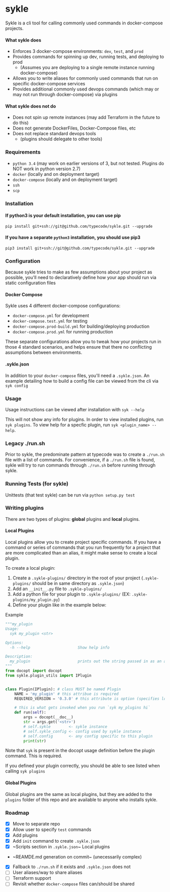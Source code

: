 # sykle

Sykle is a cli tool for calling commonly used commands in docker-compose projects.

#### What sykle does

- Enforces 3 docker-compose environments: `dev`, `test`, and `prod`
- Provides commands for spinning up dev, running tests, and deploying to prod
  - (Assumes you are deploying to a single remote instance running docker-compose)
- Allows you to write aliases for commonly used commands that run on specific docker-compose services
- Provides additional commonly used devops commands (which may or may not run through docker-compose) via plugins

#### What sykle does not do

- Does not spin up remote instances (may add Terraform in the future to do this)
- Does not generate DockerFiles, Docker-Compose files, etc
- Does not replace standard devops tools
  - (plugins should delegate to other tools)

### Requirements

- `python 3.4` (may work on earlier versions of 3, but not tested. Plugins do NOT work in python version 2.7)
- `docker` (locally and on deployment target)
- `docker-compose` (locally and on deployment target)
- `ssh`
- `scp`

### Installation

#### If python3 is your default installation, you can use pip

`pip install git+ssh://git@github.com/typecode/sykle.git --upgrade`

#### If you have a separate `python3` installation, you should use pip3

`pip3 install git+ssh://git@github.com/typecode/sykle.git --upgrade`

### Configuration

Because sykle tries to make as few assumptions about your project as possible, you'll need to declaratively define how your app should run via static configuration files

#### Docker Compose

Sykle uses 4 different docker-compose configurations:

- `docker-compose.yml` for development
- `docker-compose.test.yml` for testing
- `docker-compose.prod-build.yml` for building/deploying production
- `docker-compose.prod.yml` for running production

These separate configurations allow you to tweak how your projects run in those 4 standard scenarios, and helps ensure that there no conflicting assumptions between environments.

#### .sykle.json

In addition to your `docker-compose` files, you'll need a `.sykle.json`. An example detailing how to build a config file can be viewed from the cli via `syk config`

### Usage

Usage instructions can be viewed after installation with `syk --help`

This will not show any info for plugins. In order to view installed plugins, run `syk plugins`. To view help for a specfic plugin, run `syk <plugin_name> --help`.

### Legacy ./run.sh

Prior to sykle, the predominate pattern at typecode was to create a `./run.sh` file with a list of commands. For convenience, if a `./run.sh` file is found, sykle will try to run commands through `./run.sh` before running through sykle.

### Running Tests (for sykle)

Unittests (that test sykle) can be run via `python setup.py test`

### Writing plugins

There are two types of plugins: **global** plugins and **local** plugins.

#### Local Plugins

Local plugins allow you to create project specific commands. If you have a command or series of commands that you run frequently for a project that are more complicated than an alias, it might make sense to create a local plugin.

To create a local plugin:

1. Create a `.sykle-plugins/` directory in the root of your project (`.sykle-plugins/` should be in same directory as `.sykle.json`)
2. Add an `__init__.py` file to `.sykle-plugins/`
3. Add a python file for your plugin to `.sykle-plugins/` (EX: `.sykle-plugins/my_plugin.py`)
4. Define your plugin like in the example below:

Example
```py
"""my_plugin
Usage:
  syk my_plugin <str>

Options:
  -h --help                     Show help info

Description:
  my_plugin                     prints out the string passed in as an argument
"""
from docopt import docopt
from sykle.plugin_utils import IPlugin


class Plugin(IPlugin): # class MUST be named Plugin
    NAME = 'my_plugin' # this attribue is required
    REQUIRED_VERSION = '0.3.0' # this attribute is option (specifies lowest version of sykle required)

    # this is what gets invoked when you run `syk my_plugins hi`
    def run(self):
        args = docopt(__doc__)
        str = args.get('<str>')
        # self.sykle        <- sykle instance
        # self.sykle_config <- config used by sykle instance
        # self.config       <- any config specific to this plugin
        print(str)
```

Note that `syk` is present in the docopt usage definition before the plugin command. This is required.

If you defined your plugin correctly, you should be able to see listed when calling `syk plugins`

#### Global Plugins

Global plugins are the same as local plugins, but they are added to the `plugins` folder of this repo and are available to anyone who installs sykle.

### Roadmap

- [x] Move to separate repo
- [x] Allow user to specify `test` commands
- [x] Add plugins
- [x] Add `init` command to create `.sykle.json`
- [x] ~Scripts section in `.sykle.json`~ Local plugins
-  ~REAMDE.md generation on commit~ (unecessarily complex)
- [x] Fallback to `./run.sh` if it exists and `.sykle.json` does not
- [ ] User aliases/way to share aliases
- [ ] Terraform support
- [ ] Revisit whether `docker-compose` files can/should be shared
